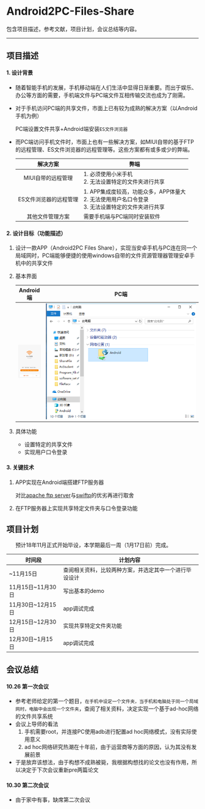 # Android2PC-Files-Share

包含项目描述，参考文献，项目计划，会议总结等内容。

---

## 项目描述

#### 1. 设计背景

- 随着智能手机的发展，手机移动端在人们生活中显得日渐重要。而出于娱乐、办公等方面的需要，手机端文件与PC端文件互相传输交流也成为了刚需。

- 对于手机访问PC端的共享文件，市面上已有较为成熟的解决方案（以Android手机为例）

  PC端设置文件共享+Android端安装`ES文件浏览器`

- 而PC端访问手机文件时，市面上也有一些解决方案，如MIUI自带的基于FTP的远程管理、ES文件浏览器的远程管理等。这些方案都有或多或少的弊端。

  |        解决方案        | <center>弊端</center>                                        |
  | :--------------------: | ------------------------------------------------------------ |
  |   MIUI自带的远程管理   | 1. 必须使用小米手机<br>2. 无法设置特定的文件夹进行共享       |
  | ES文件浏览器的远程管理 | 1. APP集成度较高，功能众多，APP体量大<br>2. 无法使用用户名口令登录<br>3. 无法设置特定的文件夹进行共享 |
  |    其他文件管理方案    | 需要手机端与PC端同时安装软件                                 |

#### 2. 设计目标（功能描述）

1. 设计一款APP（Android2PC Files Share），实现当安卓手机与PC连在同一个局域网时，PC端能够便捷的使用windows自带的文件资源管理器管理安卓手机中的共享文件

2. 基本界面

   |                 Android端                 |                    PC端                     |
   | :---------------------------------------: | :-----------------------------------------: |
   | <img src="基本界面.jpg" style="zoom:10%"> | <img src="基本界面2.png" style="zoom:200%"> |

3. 具体功能

   - 设置特定的共享文件
   - 实现用户口令登录

#### 3. 关键技术

1. APP实现在Android端搭建FTP服务器

   对比[apache ftp server](https://projects.apache.org/project.html?mina-ftpserver)与[swiftp](https://code.google.com/archive/p/swiftp/)的优劣再进行取舍

2. 在FTP服务器上实现共享特定文件夹与口令登录功能

## 项目计划

&nbsp;&nbsp;&nbsp;&nbsp;&nbsp;&nbsp;预计18年11月正式开始毕设，本学期最后一周（1月17日前）完成。

| <center>时间段</center> | <center>计划内容</center>                              |
| ----------------------- | ------------------------------------------------------ |
| ~11月15日               | 查阅相关资料，比较两种方案，并选定其中一个进行毕设设计 |
| 11月15日~11月30日       | 写出基本的demo                                         |
| 11月30日~12月15日       | app调试完成                                            |
| 12月15日~12月30日       | 实现共享特定文件夹功能                                 |
| 12月30日~1月15日        | app调试完成                                            |


## 会议总结

#### 10.26 第一次会议

- 参考老师给定的第一个题目，`在手机中设定一个文件夹，当手机和电脑处于同一个局域网时，电脑中会出现一个文件夹`，查阅了相关资料，决定实现一个基于ad-hoc网络的文件共享系统
- 会议上导师的看法
  1. 手机需要root，并连接PC使用adb进行配置ad hoc网络模式，没有实际使用意义
  2. ad hoc网络研究热潮在十年前，由于运营商等方面的原因，认为其没有发展前景
- 于是放弃该想法，由于构想不成熟被毙，我根据构想找的论文也没有作用，所以决定于下次会议重新pre两篇论文

#### 10.30 第二次会议

- 由于家中有事，缺席第二次会议

